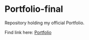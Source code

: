 # Portfolio-final

Repository holding my official Portfolio.

Find link here: [Portfolio](https://lesther-dumos.github.io/Portfolio-final/)